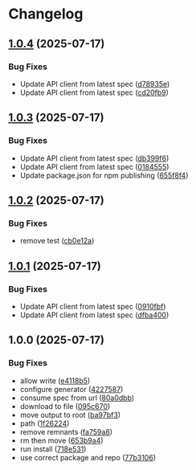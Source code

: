 # Changelog

## [1.0.4](https://github.com/cedricziel/aha-js/compare/v1.0.3...v1.0.4) (2025-07-17)


### Bug Fixes

* Update API client from latest spec ([d78935e](https://github.com/cedricziel/aha-js/commit/d78935e67083b5d593fc253e9cb09d7518c3c424))
* Update API client from latest spec ([cd20fb9](https://github.com/cedricziel/aha-js/commit/cd20fb96322c99c110f1d5575e059c1cdc5d1c53))

## [1.0.3](https://github.com/cedricziel/aha-js/compare/v1.0.2...v1.0.3) (2025-07-17)


### Bug Fixes

* Update API client from latest spec ([db399f6](https://github.com/cedricziel/aha-js/commit/db399f6d2e27a352be5e864c50928b5e261f4c58))
* Update API client from latest spec ([0184555](https://github.com/cedricziel/aha-js/commit/01845557517245be1f1a541399fcee3ece469cef))
* Update package.json for npm publishing ([655f8f4](https://github.com/cedricziel/aha-js/commit/655f8f426ebd1edaa85136aef7f12e7917e958a4))

## [1.0.2](https://github.com/cedricziel/aha-js/compare/v1.0.1...v1.0.2) (2025-07-17)


### Bug Fixes

* remove test ([cb0e12a](https://github.com/cedricziel/aha-js/commit/cb0e12a70fc378e79b46511ea317cadd928f2a76))

## [1.0.1](https://github.com/cedricziel/aha-js/compare/v1.0.0...v1.0.1) (2025-07-17)


### Bug Fixes

* Update API client from latest spec ([0910fbf](https://github.com/cedricziel/aha-js/commit/0910fbf85f8e7c55c9b9dc83af7190c357f00481))
* Update API client from latest spec ([dfba400](https://github.com/cedricziel/aha-js/commit/dfba400098a987873ba19914705ca2390cc28da3))

## 1.0.0 (2025-07-17)


### Bug Fixes

* allow write ([e4118b5](https://github.com/cedricziel/aha-js/commit/e4118b5ad52e2e22ad71e4f54c1f912ede8b64c7))
* configure generator ([4227587](https://github.com/cedricziel/aha-js/commit/4227587febbd3b604fecaf46c4a40c1c19826bac))
* consume spec from url ([80a0dbb](https://github.com/cedricziel/aha-js/commit/80a0dbb468fc9d83f8cbf873f7f974400fbe9aeb))
* download to file ([095c670](https://github.com/cedricziel/aha-js/commit/095c6708c264c93160c25db77b2cfd4b2248e62d))
* move output to root ([ba97bf3](https://github.com/cedricziel/aha-js/commit/ba97bf3aa0e9bf1e6dfd63badbe5585c9ff007b9))
* path ([1f26224](https://github.com/cedricziel/aha-js/commit/1f26224a6687142b51fac5f814674a3817aac235))
* remove remnants ([fa759a8](https://github.com/cedricziel/aha-js/commit/fa759a8b0c5e14e3efbb37f90c862b7d15e49f2a))
* rm then move ([653b9a4](https://github.com/cedricziel/aha-js/commit/653b9a43a60915e63b774e97649d2640ff036b0c))
* run install ([718e531](https://github.com/cedricziel/aha-js/commit/718e531385fd65a6525ab127fe1abc76a4230374))
* use correct package and repo ([77b3106](https://github.com/cedricziel/aha-js/commit/77b31060d86c589899efdcf2148e5b6ee7f2ad59))
